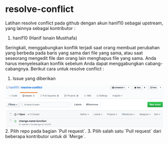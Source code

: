 # resolve-conflict
Latihan resolve conflict pada github dengan akun hanif10 sebagai upstream, yang lainnya sebagai kontributor :
1. hanif10 (Hanif Isnain Musthafa)

Seringkali, menggabungkan konflik terjadi saat orang membuat perubahan yang berbeda pada baris yang sama dari file yang sama, atau saat seseorang mengedit file dan orang lain menghapus file yang sama. Anda harus menyelesaikan konflik sebelum Anda dapat menggabungkan cabang-cabangnya.
Berikut cara untuk resolve conflict :
1. Issue yang diberikan
<img src=img/1.png>
2. Pilih repo pada bagian `Pull request`.
3. Pilih salah satu `Pull request` dari beberapa kontributor untuk di `Merge`.
